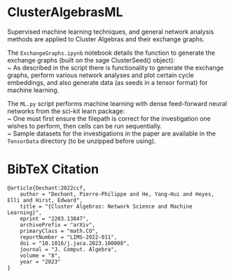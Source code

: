 # ClusterAlgebrasML
Supervised machine learning techniques, and general network analysis methods are applied to Cluster Algebras and their exchange graphs.  

The `ExchangeGraphs.ipynb` notebook details the function to generate the exchange graphs (built on the sage ClusterSeed() object):  
~ As described in the script there is functionality to generate the exchange graphs, perform various network analyses and plot certain cycle embeddings, and also generate data (as seeds in a tensor format) for machine learning.  

The `ML.py` script performs machine learning with dense feed-forward neural networks from the sci-kit learn package:  
~ One must first ensure the filepath is correct for the investigation one wishes to perform, then cells can be run sequentially.  
~ Sample datasets for the investigations in the paper are available in the `TensorData` directory (to be unzipped before using).  

# BibTeX Citation
``` 
@article{Dechant:2022ccf,
    author = "Dechant, Pierre-Philippe and He, Yang-Hui and Heyes, Elli and Hirst, Edward",
    title = "{Cluster Algebras: Network Science and Machine Learning}",
    eprint = "2203.13847",
    archivePrefix = "arXiv",
    primaryClass = "math.CO",
    reportNumber = "LIMS-2022-011",
    doi = "10.1016/j.jaca.2023.100008",
    journal = "J. Comput. Algebra",
    volume = "8",
    year = "2023"
}
```
